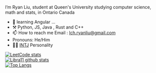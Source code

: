 I’m Ryan Liu, student at Queen's University studying computer science, math and stats, in Ontario Canada
- 🌱 learning Angular ... 
- ⚒️ Python, JS, Java , Rust and C++
- 📫 How to reach me  Email : lch.ryanliu@gmail.com
- Pronouns: He/Him
- 👨‍🔬 [INTJ](https://www.16personalities.com/intj-personality) Personality 

[![LeetCode stats](https://leetcode-stats-six.vercel.app/?username=nihility-01&theme=dark)](https://leetcode.com/nihility-01/)\
[![Libra11 github stats](https://github-readme-stats.vercel.app/api?username=litixidiy&count_private=true&show_icons=true&theme=radical)](https://github.com/litixidiy)\
[![Top Langs](https://github-readme-stats.vercel.app/api/top-langs/?username=litixidiy&theme=radical)](https://github.com/litixidiy)

<!---
RyanLiu-LCH/RyanLiu-LCH is a ✨ special ✨ repository because its `README.md` (this file) appears on your GitHub profile.
You can click the Preview link to take a look at your changes.
--->
